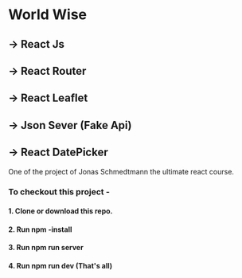 # World Wise

## -> React Js

## -> React Router

## -> React Leaflet

## -> Json Sever (Fake Api)

## -> React DatePicker

One of the project of Jonas Schmedtmann the ultimate react course.

### To checkout this project -

#### 1. Clone or download this repo.

#### 2. Run npm -install

#### 3. Run npm run server

#### 4. Run npm run dev (That's all)
